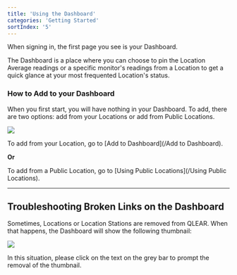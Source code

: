 ```yaml
---
title: 'Using the Dashboard'
categories: 'Getting Started'
sortIndex: '5'
---
```

When signing in, the first page you see is your Dashboard.

The Dashboard is a place where you can choose to pin the Location Average readings or a specific monitor's readings from a Location to get a quick glance at your most frequented Location's status.

###  How to Add to your Dashboard

When you first start, you will have nothing in your Dashboard.  To add, there are two options: add from your Locations or add from Public Locations.

![](https://cloud.githubusercontent.com/assets/26155270/24087884/3e7e62d6-0d5f-11e7-9181-6c661af058c4.png)

To add from your Location, go to [Add to Dashboard](/Add to Dashboard).

**Or**

To add from a Public Location, go to [Using Public Locations](/Using Public Locations).

---

## Troubleshooting Broken Links on the Dashboard

Sometimes, Locations or Location Stations are removed from QLEAR. When that happens, the Dashboard will show the following thumbnail:

![](https://cloud.githubusercontent.com/assets/3292593/25652375/7674c06c-301a-11e7-8b58-7b7f62c3c881.png)

In this situation, please click on the text on the grey bar to prompt the removal of the thumbnail.
